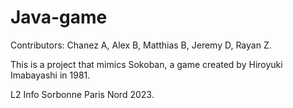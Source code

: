 # Java-game
Contributors: Chanez A, Alex B, Matthias B, Jeremy D, Rayan Z.

This is a project that mimics Sokoban, a game created by Hiroyuki Imabayashi in 1981.

L2 Info Sorbonne Paris Nord 2023.
